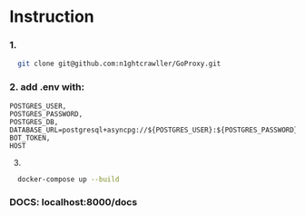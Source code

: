 # Instruction

### 1.
```bash
  git clone git@github.com:n1ghtcrawller/GoProxy.git
```
### 2. add .env with:
```
POSTGRES_USER,
POSTGRES_PASSWORD,
POSTGRES_DB,
DATABASE_URL=postgresql+asyncpg://${POSTGRES_USER}:${POSTGRES_PASSWORD}@db:5432/${POSTGRES_DB},
BOT_TOKEN,
HOST
```
3. 
```bash
  docker-compose up --build
```
### DOCS: localhost:8000/docs

